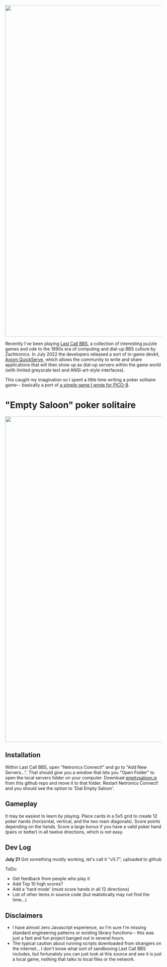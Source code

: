<img width="1065" src="https://user-images.githubusercontent.com/85364179/180317472-0bb6c88f-10d0-4245-bbcc-f31d5c982b67.png">

Recently I've been playing [Last Call BBS](https://www.zachtronics.com/last-call-bbs/), a collection of interesting puzzle games and ode to the 1990s era of computing and dial-up BBS culture by Zachtronics. In July 2022 the developers released a sort of in-game devkit, [Axiom QuickServe](https://www.zachtronics.com/quickserve/), which allows the community to write and share applications that will then show up as dial-up servers within the game world (with limited greyscale text and ANSI-art-style interfaces).

This caught my imagination so I spent a little time writing a poker solitaire game-- basically a port of [a simple game I wrote for PICO-8](https://www.lexaloffle.com/bbs/?pid=83439).

# "Empty Saloon" poker solitaire 

<img width="1047" src="https://user-images.githubusercontent.com/85364179/180317461-073fe383-57bc-4797-bdeb-d73ad143db30.png">

## Installation
Within Last Call BBS, open "Netronics Connect!" and go to "Add New Servers...". That should give you a window that lets you "Open Folder" to open the local servers folder on your computer. Download [emptysaloon.js](emptysaloon.js) from this github repo and move it to that folder. Restart Netronics Connect! and you should see the option to 'Dial Empty Saloon'.

## Gameplay 
It may be easiest to learn by playing. Place cards in a 5x5 grid to create 12 poker hands (horizontal, vertical, and the two main diagonals). Score points depending on the hands. Score a large bonus if you have a valid poker hand (pairs or better) in all twelve directions, which is not easy. 

## Dev Log

**July 21** Got something mostly working, let's call it "v0.7", uploaded to github

ToDo:
- Get feedback from people who play it
- Add Top 10 high scores?
- Add a 'hard mode' (must score hands in all 12 directions)
- List of other items in source code (but realistically may not find the time...)


## Disclaimers

- I have almost zero Javascript experience, so I'm sure I'm missing standard engineering patterns or existing library functions-- this was just a fast and fun project banged out in several hours.
- The typical caution about running scripts downloaded from strangers on the internet... I don't know what sort of sandboxing Last Call BBS includes, but fortunately you can just look at this source and see it is just a local game, nothing that talks to local files or the network.

